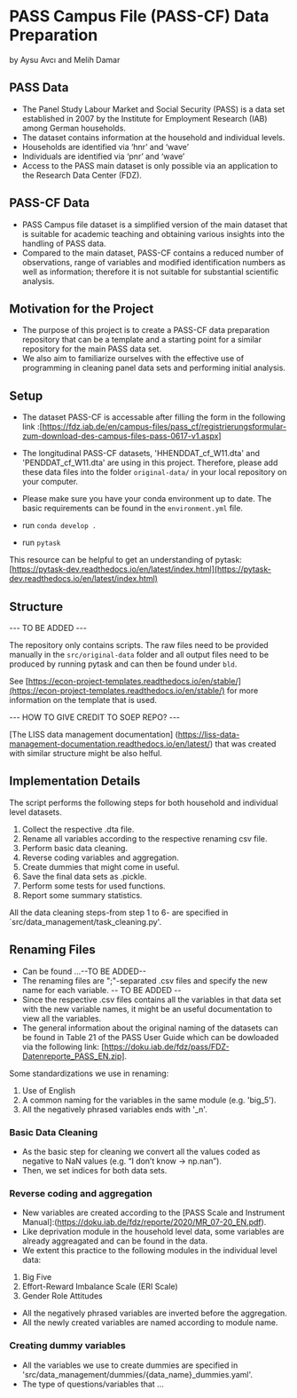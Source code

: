 # PASS Campus File (PASS-CF) Data Preparation

by 
Aysu Avcı and Melih Damar

## PASS Data
- The Panel Study Labour Market and Social Security (PASS) is a data set established in 2007 by the Institute for Employment Research (IAB) among German households.
- The dataset contains information at the household and individual levels.
- Households are identified via ‘hnr’ and ‘wave’
- Individuals are identified via ‘pnr’ and ‘wave’
- Access to the PASS main dataset is only possible via an application to the Research Data Center (FDZ).

## PASS-CF Data
- PASS Campus file dataset is a simplified version of the main dataset that is suitable for academic teaching and obtaining various insights into the handling of PASS data.
- Compared to the main dataset, PASS-CF contains a reduced number of observations, range of variables and modified identification numbers as well as information; therefore it is not suitable for substantial scientific analysis.

## Motivation for the Project
- The purpose of this project is to create a PASS-CF data preparation repository that can be a template and a starting point for a similar repository for the main PASS data set.
- We also aim to familiarize ourselves with the effective use of programming in cleaning panel data sets and performing initial analysis.

## Setup
- The dataset PASS-CF is accessable after filling the form in the following link :[https://fdz.iab.de/en/campus-files/pass_cf/registrierungsformular-zum-download-des-campus-files-pass-0617-v1.aspx]
- The longitudinal PASS-CF datasets, 'HHENDDAT_cf_W11.dta' and 'PENDDAT_cf_W11.dta' are using in this project. Therefore, please add these data files into the folder `original-data/` in your local repository on your computer.
- Please make sure you have your conda environment up to date. The basic requirements can be found in the `environment.yml` file.

- run `conda develop .`
- run `pytask`

This resource can be helpful to get an understanding of pytask: [https://pytask-dev.readthedocs.io/en/latest/index.html](https://pytask-dev.readthedocs.io/en/latest/index.html)

## Structure

--- TO BE ADDED ---

The repository only contains scripts. The raw files need to be provided manually in the `src/original-data` folder and all output files need to be produced by running pytask and can then be found under `bld`.

See [https://econ-project-templates.readthedocs.io/en/stable/](https://econ-project-templates.readthedocs.io/en/stable/) for more information on the template that is used.

--- HOW TO GIVE CREDIT TO SOEP REPO? ---

[The LISS data management documentation] (https://liss-data-management-documentation.readthedocs.io/en/latest/) that was created with similar structure might be also helful.

## Implementation Details

The script performs the following steps for both household and individual level datasets.
1. Collect the respective .dta file.
2. Rename all variables according to the respective renaming csv file.
3. Perform basic data cleaning.
4. Reverse coding variables and aggregation.
5. Create dummies that might come in useful.
6. Save the final data sets as .pickle.
7. Perform some tests for used functions.
8. Report some summary statistics.

All the data cleaning steps-from step 1 to 6- are specified in `src/data_management/task_cleaning.py'.

## Renaming Files

- Can be found ...--TO BE ADDED--
- The renaming files are ";"-separated .csv files and specify the new name for each variable.
-- TO BE ADDED --
- Since the respective .csv files contains all the variables in that data set with the new variable names, it might be an useful documentation to view all the variables.
- The general information about the original naming of the datasets can be found in Table 21 of the PASS User Guide which can be dowloaded via the following link: [https://doku.iab.de/fdz/pass/FDZ-Datenreporte_PASS_EN.zip].

Some standardizations we use in renaming:
1. Use of English
2. A common naming for the variables in the same module (e.g. 'big_5').
3. All the negatively phrased variables ends with '_n'.

### Basic Data Cleaning

- As the basic step for cleaning we convert all the values coded as negative to NaN values (e.g. “I don’t know -> np.nan”).
- Then, we set indices for both data sets.

### Reverse coding and aggregation

- New variables are created according to the [PASS Scale and Instrument Manual]:(https://doku.iab.de/fdz/reporte/2020/MR_07-20_EN.pdf).
- Like deprivation module in the household level data, some variables are already aggreagated and can be found in the data.
- We extent this practice to the following modules in the individual level data:
1. Big Five
2. Effort-Reward Imbalance Scale (ERI Scale)
3. Gender Role Attitudes
- All the negatively phrased variables are inverted before the aggregation.
- All the newly created variables are named according to module name.

### Creating dummy variables

- All the variables we use to create dummies are specified in 'src/data_management/dummies/{data_name}_dummies.yaml'.
- The type of questions/variables that ...




